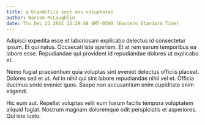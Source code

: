 ```yaml
---
title: a blanditiis sunt eos voluptates
author: Warren McLaughlin
date: Thu Dec 23 2021 22:29:48 GMT-0500 (Eastern Standard Time)
---
```

Adipisci expedita esse et laboriosam explicabo delectus id consectetur ipsum. Et qui natus. Occaecati iste aperiam. Et at rem earum temporibus ea labore esse. Repudiandae qui provident id repudiandae dolores ut explicabo et.

 Nemo fugiat praesentium quia voluptas sint eveniet delectus officiis placeat. Dolores sed et ut. Ad in nihil qui sint labore repudiandae nihil vel et. Officia ducimus unde eveniet quos. Saepe non accusantium enim cupiditate enim eligendi.

 Hic eum aut. Repellat voluptas velit eum harum facilis tempora voluptatem aliquid fugiat. Nostrum magnam doloremque odit perspiciatis et asperiores. Qui iste iusto.